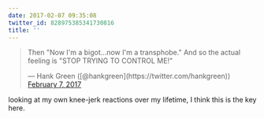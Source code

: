 ```yaml
---
date: 2017-02-07 09:35:08
twitter_id: 828975385341730816
title: ''
---
```


<blockquote class="twitter-tweet"><p lang="en" dir="ltr">Then &quot;Now I&#39;m a bigot...now I&#39;m a transphobe.&quot; And so the actual feeling is &quot;STOP TRYING TO CONTROL ME!&quot;</p>&mdash; Hank Green ([@hankgreen](https://twitter.com/hankgreen)) <a href="https://twitter.com/hankgreen/status/828837566212358144?ref_src=twsrc%5Etfw">February 7, 2017</a></blockquote>
<script async src="https://platform.twitter.com/widgets.js" charset="utf-8"></script>

looking at my own knee-jerk reactions over my lifetime, I think this is the key here.
